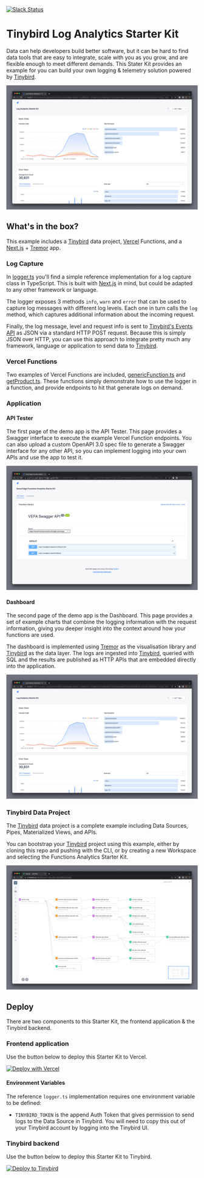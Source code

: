 <p>
  <a href="https://www.tinybird.co/join-our-slack-community"><img alt="Slack Status" src="https://img.shields.io/badge/slack-chat-1FCC83?style=flat&logo=slack"></a>
</p>

# Tinybird Log Analytics Starter Kit

Data can help developers build better software, but it can be hard to find data tools that are easy to integrate, scale with you as you grow, and are flexible enough to meet different demands. This Stater Kit provides an example for you can build your own logging & telemetry solution powered by [Tinybird](https://www.tinybird.co/).

![Tinybird Functions Analytics Dashboard](./assets/img/readme-dashboard.png)

## What's in the box?

This example includes a [Tinybird](https://www.tinybird.co/) data project, [Vercel](https://vercel.com/) Functions, and a [Next.js](https://nextjs.org/) + [Tremor](https://www.tremor.so/) app.

### Log Capture

In [logger.ts](./dashboard/lib/logger.ts) you'll find a simple reference implementation for a log capture class in TypeScript. This is built with [Next.js](https://nextjs.org/) in mind, but could be adapted to any other framework or language.

The logger exposes 3 methods `info`, `warn` and `error` that can be used to capture log messages with different log levels. Each one in turn calls the `log` method, which captures additional information about the incoming request.

Finally, the log message, level and request info is sent to [Tinybird's Events API](https://www.tinybird.co/docs/guides/high-frequency-ingestion.html) as JSON via a standard HTTP POST request. Because this is simply JSON over HTTP, you can use this approach to integrate pretty much any framework, language or application to send data to [Tinybird](https://www.tinybird.co/).

### Vercel Functions

Two examples of Vercel Functions are included, [genericFunction.ts](./dashboard/pages/api/example/genericFunction.ts) and [getProduct.ts](./dashboard/pages/api/example/getProduct.ts). These functions simply demonstrate how to use the logger in a function, and provide endpoints to hit that generate logs on demand.

### Application

#### API Tester

The first page of the demo app is the API Tester. This page provides a Swagger interface to execute the example Vercel Function endpoints. You can also upload a custom OpenAPI 3.0 spec file to generate a Swagger interface for any other API, so you can implement logging into your own APIs and use the app to test it.

![Tinybird Functions Analytics Dashboard](./assets/img/readme-api-tester.png)

#### Dashboard

The second page of the demo app is the Dashboard. This page provides a set of example charts that combine the logging information with the request information, giving you deeper insight into the context around how your functions are used.

The dashboard is implemented using [Tremor](https://www.tremor.so/) as the visualisation library and [Tinybird](https://www.tinybird.co/) as the data layer. The logs are ingested into [Tinybird](https://www.tinybird.co/), queried with SQL and the results are published as HTTP APIs that are embedded directly into the application.

![Tinybird Functions Analytics Dashboard](./assets/img/readme-dashboard.png)

### Tinybird Data Project

The [Tinybird](https://www.tinybird.co/) data project is a complete example including Data Sources, Pipes, Materialized Views, and APIs.

You can bootstrap your [Tinybird](https://www.tinybird.co/) project using this example, either by cloning this repo and pushing with the CLI, or by creating a new Workspace and selecting the Functions Analytics Starter Kit.

![Tinybird Functions Analytics DataFlow](./assets/img/readme-dataflow.png)


## Deploy

There are two components to this Starter Kit, the frontend application & the Tinybird backend.

### Frontend application

Use the button below to deploy this Starter Kit to Vercel.

[![Deploy with Vercel](https://vercel.com/button)](https://vercel.com/new/clone?repository-url=https%3A%2F%2Fgithub.com%2Ftinybirdco%2Flog-analytics-starter-kit&env=TINYBIRD_TOKEN&envDescription=These%20Env%20Vars%20link%20your%20frontend%20to%20the%20Tinybird%20backend.%20See%20the%20Starter%20Kit%20readme%20for%20more%20info.&envLink=https%3A%2F%2Fgithub.com%2Ftinybirdco%2Flog-analytics-starter-kit%23environment-variables&project-name=tinybird-log-analytics-starter-kit&repository-name=tinybird-log-analytics-starter-kit)

#### Environment Variables

The reference `logger.ts` implementation requires one environment variable to be defined:

- `TINYBIRD_TOKEN` is the append Auth Token that gives permission to send logs to the Data Source in Tinybird. You will need to copy this out of your Tinybird account by logging into the Tinybird UI.

### Tinybird backend

Use the button below to deploy this Starter Kit to Tinybird.

[![Deploy to Tinybird](https://cdn.tinybird.co/button)](https://ui.tinybird.co/workspaces/new?name=log_analytics_starter_kit&starter_kit=log-analytics-starter-kit)

